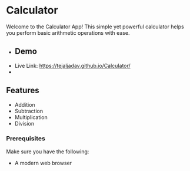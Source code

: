 # Calculator
Welcome to the Calculator App! This simple yet powerful calculator helps you perform basic arithmetic operations with ease.

- ## Demo
- Live Link: https://tejaljadav.github.io/Calculator/
- 
## Features
- Addition
- Subtraction
- Multiplication
- Division

### Prerequisites
Make sure you have the following:
- A modern web browser


